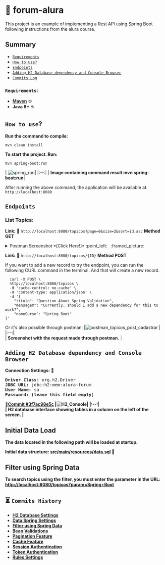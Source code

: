 # :dart: forum-alura
This project is an example of implementing a Rest API using Spring Boot following instructions from the alura course.

## Summary
*   [`Requirements`](#requirements)
*   [`How to use?`](#how-to-use)
*   [`Endpoints`](#endpoints)
*   [`Adding H2 Database dependency and Console Browser`](#adding-h2-database-dependency-and-console-browser)
*   [`Commits Log`](commits-history)

### `Requirements`:
- [**Maven**](https://maven.apache.org/install.html) :gear:
- **Java 8+** :coffee:

## `How to use`?
**Run the command to compile:<p>**
`mvn clean install`


**To start the project. Run:** <p>
`mvn spring-boot:run`<p>
| ![spring_run](https://user-images.githubusercontent.com/1026153/143613408-70c527df-9d7b-400b-87f1-8e844b55c82d.png)|
|:--:|
| <b>Image containing command result mvn spring-boot:run</b>|


After running the above command, the application will be available at: `http://localhost:8080`

## `Endpoints`
### **List Topics:**<p>
**Link:** :link: `http://localhost:8080/topicos?page=0&size=2&sort=id,asc` **Method GET**<p>

<details>
<summary>Postman Screenshot *[Click Here!]* :point_left: &nbsp; :framed_picture:</summary>
  
  |![Screenshot_03_12_21_23_00](https://user-images.githubusercontent.com/1026153/144692974-19309201-1fbb-43da-b7d1-c38f702a5582.png)|
  |:--:|
  | <b>Postman Screenshot with Request Result</b>|
</details>


**Link:** :link: `http://localhost:8080/topicos/{ID}` **Method POST**<p>
  If you want to add a new record to try the endpoint, you can run the following CURL command in the terminal. And that will create a new record.
```
  curl -X POST \
  http://localhost:8080/topicos \
  -H 'cache-control: no-cache' \
  -H 'content-type: application/json' \
  -d '{
    "titulo": "Question About Spring Validation",
    "mensagem": "Currently, should I add a new dependency for this to work?",
    "nomeCurso": "Spring Boot"
}'
```
Or it's also possible through postman:
|![postman_topicos_post_cadastrar](https://user-images.githubusercontent.com/1026153/144537417-3a8a81a8-fa61-44fb-b64e-d59149583ac4.png) |
|:--:|  
| <b>Screenshot with the request made through postman.</b> |

## `Adding H2 Database dependency and Console Browser`
**Connection Settings:** :game_die:

<pre>
<b>Driver Class:</b> org.h2.Driver
<b>JDBC URL:</b> jdbc:h2:mem:alura-forum
<b>User Name:</b> sa
<b>Password: (leave this field empty)
</pre>

:link:[Commit #3f7ac98e5c](https://github.com/rogeriofonseca/forum-alura/commit/3f7ac98e5c88a79f8304d71b47c560b476ea5d4a)
|![H2_Console](https://user-images.githubusercontent.com/1026153/143659243-bdb8c45d-95f1-4e53-b578-9bf2127fcc41.png)|
|:--:|  
| <b>H2 database interface showing tables in a column on the left of the screen.</b> |

## Initial Data Load

The data located in the following path will be loaded at startup.

**Initial data structure:** [src/main/resources/data.sql](https://github.com/rogeriofonseca/forum-alura/blob/main/src/main/resources/data.sql) :page_facing_up:

## Filter using Spring Data

To search topics using the filter, you must enter the parameter in the URL:
[http://localhost:8080/topicos?param=Spring+Boot](http://localhost:8080/topicos?param=Spring+Boot)


## :hourglass_flowing_sand: `Commits History`
* [H2 Database Settings](https://github.com/rogeriofonseca/forum-alura/commit/3f7ac98e5c88a79f8304d71b47c560b476ea5d4a)
* [Data Spring Settings](https://github.com/rogeriofonseca/forum-alura/commit/e1cc0a9db84477b53065cdb2bfac54433dda694a)
* [Filter using Spring Data](https://github.com/rogeriofonseca/forum-alura/commit/07c7d303a4b784cbdca83aad5e0da86f2c14df75)
* [Bean Validations](https://github.com/rogeriofonseca/forum-alura/commit/496d6948724172c06126ee96cd764351ad807fe2)
* [Pagination Feature](https://github.com/rogeriofonseca/forum-alura/commit/2231ef2b34eea9549a4ffa04a7a12d516ac531f1)
* [Cache Feature](https://github.com/rogeriofonseca/forum-alura/commit/48934f6f282ce331825290611511f0c7aed20c52)
* [Session Authentication](https://github.com/rogeriofonseca/forum-alura/commit/2fb577a64c1309edaf653c92406319f0047451d5)
* [Token Authentication](https://github.com/rogeriofonseca/forum-alura/commit/31965d0a5bebcfc218cbf22ec1e104aa6c4bc7c2)
* [Rules Settings](https://github.com/rogeriofonseca/forum-alura/commit/ccdca1dcb6202e7db0c12cc28bb8542f2164d427)
